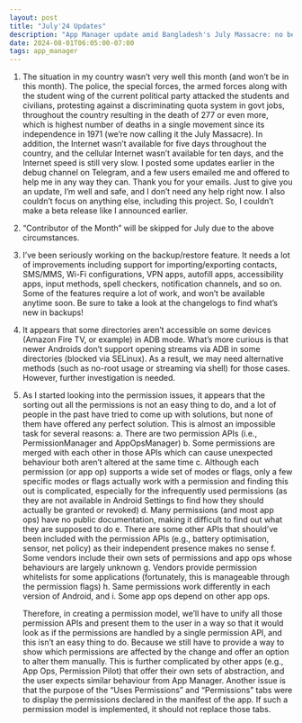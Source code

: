 ```yaml
---
layout: post
title: "July'24 Updates"
description: "App Manager update amid Bangladesh's July Massacre: no beta release due to nationwide violence and internet blackout during protests against the discriminatory government job quota system causing over 277 deaths; progress on backup/restore feature; investigation ongoing into directory access issues on some devices via ADB; some insights on Android permission model."
date: 2024-08-01T06:05:00-07:00
tags: app_manager
---
```


1. The situation in my country wasn’t very well this month (and won’t be in this month). The police, the special forces, the armed forces along with the student wing of the current political party attacked the students and civilians, protesting against a discriminating quota system in govt jobs, throughout the country resulting in the death of 277 or even more, which is highest number of deaths in a single movement since its independence in 1971 (we’re now calling it the July Massacre). In addition, the Internet wasn’t available for five days throughout the country, and the cellular Internet wasn’t available for ten days, and the Internet speed is still very slow. I posted some updates earlier in the debug channel on Telegram, and a few users emailed me and offered to help me in any way they can. Thank you for your emails. Just to give you an update, I’m well and safe, and I don’t need any help right now. I also couldn’t focus on anything else, including this project. So, I couldn’t make a beta release like I announced earlier.
2. “Contributor of the Month” will be skipped for July due to the above circumstances.
3. I’ve been seriously working on the backup/restore feature. It needs a lot of improvements including support for importing/exporting contacts, SMS/MMS, Wi-Fi configurations, VPN apps, autofill apps, accessibility apps, input methods, spell checkers, notification channels, and so on. Some of the features require a lot of work, and won’t be available anytime soon. Be sure to take a look at the changelogs to find what’s new in backups!
4. It appears that some directories aren’t accessible on some devices (Amazon Fire TV, or example) in ADB mode. What’s more curious is that newer Androids don’t support opening streams via ADB in some directories (blocked via SELinux). As a result, we may need alternative methods (such as no-root usage or streaming via shell) for those cases. However, further investigation is needed.
5. As I started looking into the permission issues, it appears that the sorting out all the permissions is not an easy thing to do, and a lot of people in the past have tried to come up with solutions, but none of them have offered any perfect solution. This is almost an impossible task for several reasons:
    a. There are two permission APIs (i.e., PermissionManager and AppOpsManager)
    b. Some permissions are merged with each other in those APIs which can cause unexpected behaviour both aren’t altered at the same time
    c. Although each permission (or app op) supports a wide set of modes or flags, only a few specific modes or flags actually work with a permission and finding this out is complicated, especially for the infrequently used permissions (as they are not available in Android Settings to find how they should actually be granted or revoked)
    d. Many permissions (and most app ops) have no public documentation, making it difficult to find out what they are supposed to do
    e. There are some other APIs that should’ve been included with the permission APIs (e.g., battery optimisation, sensor, net policy) as their independent presence makes no sense
    f. Some vendors include their own sets of permissions and app ops whose behaviours are largely unknown
    g. Vendors provide permission whitelists for some applications (fortunately, this is manageable through the permission flags)
    h. Same permissions work differently in each version of Android, and
    i. Some app ops depend on other app ops.
    
    Therefore, in creating a permission model, we’ll have to unify all those permission APIs and present them to the user in a way so that it would look as if the permissions are handled by a single permission API, and this isn’t an easy thing to do. Because we still have to provide a way to show which permissions are affected by the change and offer an option to alter them manually. This is further complicated by other apps (e.g., App Ops, Permission Pilot) that offer their own sets of abstraction, and the user expects similar behaviour from App Manager. Another issue is that the purpose of the “Uses Permissions” and “Permissions” tabs were to display the permissions declared in the manifest of the app. If such a permission model is implemented, it should not replace those tabs.
